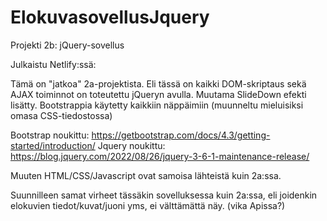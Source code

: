 # ElokuvasovellusJquery
Projekti 2b: jQuery-sovellus

Julkaistu Netlify:ssä: 

Tämä on "jatkoa" 2a-projektista. Eli tässä on kaikki DOM-skriptaus sekä AJAX toiminnot on toteutettu jQueryn avulla. Muutama SlideDown efekti lisätty.
Bootstrappia käytetty kaikkiin näppäimiin (muunneltu mieluisiksi omasa CSS-tiedostossa)

Bootstrap noukittu: https://getbootstrap.com/docs/4.3/getting-started/introduction/
Jquery noukittu: https://blog.jquery.com/2022/08/26/jquery-3-6-1-maintenance-release/

Muuten HTML/CSS/Javascript ovat samoisa lähteistä kuin 2a:ssa.

Suunnilleen samat virheet tässäkin sovelluksessa kuin 2a:ssa, eli joidenkin elokuvien tiedot/kuvat/juoni yms, ei välttämättä näy. (vika Apissa?)

